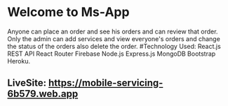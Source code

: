 # Welcome to Ms-App

Anyone can place an order and see his orders and can review that order.
Only the admin can add services and view everyone's orders and change the status of the orders also delete the order.
#Technology Used:
React.js
REST API
React Router
Firebase
Node.js
Express.js
MongoDB
Bootstrap
Heroku.

## LiveSite: https://mobile-servicing-6b579.web.app

